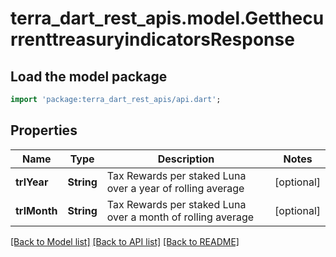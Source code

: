 # terra_dart_rest_apis.model.GetthecurrenttreasuryindicatorsResponse

## Load the model package
```dart
import 'package:terra_dart_rest_apis/api.dart';
```

## Properties
Name | Type | Description | Notes
------------ | ------------- | ------------- | -------------
**trlYear** | **String** | Tax Rewards per staked Luna over a year of rolling average | [optional] 
**trlMonth** | **String** | Tax Rewards per staked Luna over a month of rolling average | [optional] 

[[Back to Model list]](../README.md#documentation-for-models) [[Back to API list]](../README.md#documentation-for-api-endpoints) [[Back to README]](../README.md)


